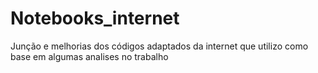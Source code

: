 # Notebooks_internet
Junção e melhorias dos códigos adaptados da internet que utilizo como base em algumas analises no trabalho
